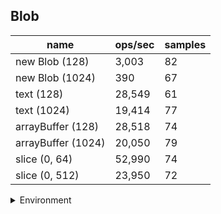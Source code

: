 ## Blob

|name|ops/sec|samples|
|-|-|-|
|new Blob (128)|3,003|82|
|new Blob (1024)|390|67|
|text (128)|28,549|61|
|text (1024)|19,414|77|
|arrayBuffer (128)|28,518|74|
|arrayBuffer (1024)|20,050|79|
|slice (0, 64)|52,990|74|
|slice (0, 512)|23,950|72|


<details>
<summary>Environment</summary>

* __Machine:__ linux x64 | 2 vCPUs | 6.8GB Mem
* __Run:__ Tue Oct 03 2023 00:55:59 GMT+0000 (Coordinated Universal Time)
</details>

